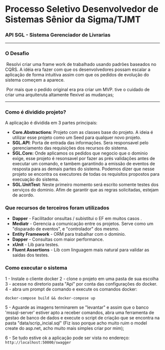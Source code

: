 # **Processo Seletivo Desenvolvedor de Sistemas Sênior da Sigma/TJMT**

### API SGL - Sistema Gerenciador de Livrarias

------------------------

### O Desafio

​	Resolvi criar uma frame work de trabalhado usando padrões baseados no CQRS. A idéia era fazer com que os desenvolvedores possam escalar a aplicação de forma intuitiva assim com que os pedidos de 
evolução do sistema começem a aparece.

​	Por mais que o pedido original era pra criar um MVP. tive o cuidado de criar uma arquiteruta altamente flexivel as mudanças;

------------------------

### Como é dividido projeto?



A aplicação é dividida em 3 partes principais:

 * **Core.Abstractions**: Projeto com as classes base do projeto. A ideia é utilizar esse projeto como um Seed para qualquer novo projeto.
 * **SGL.API**:  Porta de entrada das informações. Sera responsavel pelo gerenciamento das requisições dos recursos do sistema.
 * **SGL.Core:** Onde aplicamos os pedidos que negocio que o dominio exige,
   esse projeto é resonsavel por fazer as prés validações antes de executar um comando, e tambem
   garantindo a emissão de eventos de resposta para as demais partes do sistema.
   Podemos dizer que nesse projeto se encontra os executores de todas os requisitos propostos para execuação do sistema.
 * **SGL.UnitTest**: Neste primeiro momento será escrito somente testes dos serviços do dominio. Afim de garantir que as regras solicitadas, estejam de acordo.


### Que recursos de terceiros foram utilizados


- **Dapper** - Facilitador onsultas / subistitui o EF em muitos casos .
- **Mediatr** - Gerencia a comunicação entre os projetos. Serve como um "disparado de eventos", e "controlador" dos mesmo.
- **Entity Framework** - ORM para trabalhar com o dominio.
- **Dapper** - Consultas com maior performance.
- **xUnit** - Lib para testes.
- **Fluent Assertions** - Lib com linguagem mais natural para validar as saidas dos testes.


### Como executar o sistema

1 - Instale o cliente docker
2 - clone o projeto em uma pasta de sua escolha
3 - acesse no diretorio pasta "Api" por conta das configurações do docker.
4 - abra um prompt de comando e execute os comandos docker:

`docker-compose build && docker-compose up`

5 - Aguarde as imagens terminarem se "levantar" e assim que o banco 'mssql-server' estiver apto a receber comandos, abra 
uma ferramenta de gestao de banco de dados e execute o script de criação que se encontra na pasta "data/scrip_incial.sql"
(Fiz isso porque acho muito ruim o model create do asp.net, acho muito mais simples criar por mim);

6 - Se tudo estive ok a aplicação pode ser vista no endereço: `http://localhost:50000/swagger`







